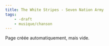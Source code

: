 ```yaml
---
title: The White Stripes - Seven Nation Army
tags:
    - -draft
    - musique/chanson
---
```


Page créée automatiquement, mais vide.
